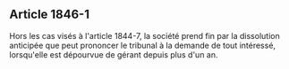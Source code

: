 Article 1846-1
----
Hors les cas visés à l'article 1844-7, la société prend fin par la dissolution
anticipée que peut prononcer le tribunal à la demande de tout intéressé,
lorsqu'elle est dépourvue de gérant depuis plus d'un an.

